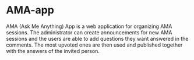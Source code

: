 # AMA-app
AMA (Ask Me Anything) App is a web application for organizing AMA sessions.  The administrator can create announcements for new AMA sessions and the users are able to add questions they want answered in the comments. The most upvoted ones are then used and published together with the answers of the invited person.
